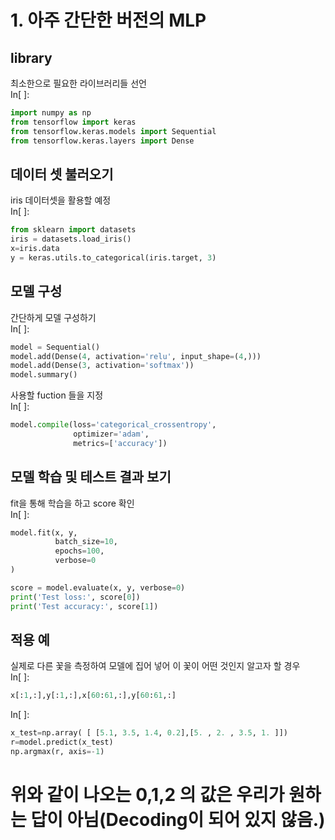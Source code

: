 # 1. 아주 간단한 버전의 MLP<br>
## library<br>
최소한으로 필요한 라이브러리들 선언<br>
In[ ]:


```python
import numpy as np
from tensorflow import keras
from tensorflow.keras.models import Sequential
from tensorflow.keras.layers import Dense
```

## 데이터 셋 불러오기<br>
iris 데이터셋을 활용할 예정<br>
In[ ]:


```python
from sklearn import datasets
iris = datasets.load_iris()
x=iris.data
y = keras.utils.to_categorical(iris.target, 3)
```

## 모델 구성<br>
간단하게 모델 구성하기<br>
In[ ]:


```python
model = Sequential()
model.add(Dense(4, activation='relu', input_shape=(4,)))
model.add(Dense(3, activation='softmax'))
model.summary()
```

사용할 fuction 들을 지정<br>
In[ ]:


```python
model.compile(loss='categorical_crossentropy',
              optimizer='adam',
              metrics=['accuracy'])
```

## 모델 학습 및 테스트 결과 보기<br>
fit을 통해 학습을 하고 score 확인<br>
In[ ]:


```python
model.fit(x, y,
          batch_size=10,
          epochs=100,
          verbose=0
)
```


```python
score = model.evaluate(x, y, verbose=0)
print('Test loss:', score[0])
print('Test accuracy:', score[1])
```

## 적용 예<br>
실제로 다른 꽃을 측정하여 모델에 집어 넣어 이 꽃이 어떤 것인지 알고자 할 경우<br>
In[ ]:


```python
x[:1,:],y[:1,:],x[60:61,:],y[60:61,:]
```

In[ ]:


```python
x_test=np.array( [ [5.1, 3.5, 1.4, 0.2],[5. , 2. , 3.5, 1. ]])
r=model.predict(x_test)
np.argmax(r, axis=-1)
```

# 위와 같이 나오는 0,1,2 의 값은 우리가 원하는 답이 아님(Decoding이 되어 있지 않음.)
